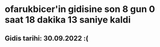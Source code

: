# ofarukbicer'in gidisine son 8 gun 0 saat 18 dakika 13 saniye kaldi

## Gidis tarihi: 30.09.2022 :(